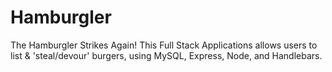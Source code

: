 # Hamburgler

The Hamburgler Strikes Again!
This Full Stack Applications allows users to list & 'steal/devour' burgers, using MySQL, Express, Node, and Handlebars.